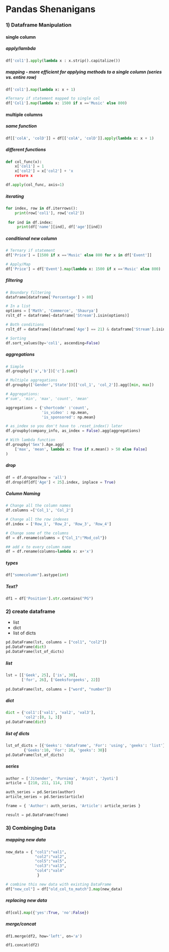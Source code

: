 # Pandas Shenanigans

### 1) Dataframe Manipulation
#### single column
##### apply/lambda
```python
df['col1'].apply(lambda x : x.strip().capitalize())
```
##### mapping - more efficient for applying methods to a single column (series vs. entire row)
```python
df['col1'].map(lambda x: x + 1)

#Ternary if statement mapped to single col
df['Col1'].map(lambda x: 1500 if x =='Music' else 800)
```
#### multiple columns 
##### same function
```python
df[['colA', 'colD']] = df[['colA', 'colD']].apply(lambda x: x + 1)
```
##### different functions
```python
def col_func(x):
    x['col1'] = 1
    x['col2'] = x['col2'] + 'x
    return x

df.apply(col_func, axis=1)   
```

##### iterating
```python
for index, row in df.iterrows():
    print(row['col1'], row['col2'])
    
 for ind in df.index:
     print(df['name'][ind], df['age'][ind])
```

##### conditional new column
```python
# Ternary if statement
df['Price'] = [1500 if x =='Music' else 800 for x in df['Event']]

# Apply/Map
df['Price'] = df['Event'].map(lambda x: 1500 if x =='Music' else 800)
```

##### filtering 
```python 
# Boundary filtering
dataframe[dataframe['Percentage'] > 80]

# In a list
options = ['Math', 'Commerce', 'Shaurya']
rslt_df = dataframe[~dataframe['Stream'].isin(options)]

# Both conditions
rslt_df = dataframe[(dataframe['Age'] == 21) & dataframe['Stream'].isin(options)]

# Sorting 
df.sort_values(by='col1', ascending=False)
```
##### aggregations
```python
# Simple
df.groupby(['a','b'])['c'].sum()

# Multiple aggregations
df.groupby(['Gender','State'])[['col_1', 'col_2']].agg([min, max])

# Aggregations:
#'sum', 'min', 'max', 'count', 'mean'

aggregations = {'shortcode' :'count',
                'is_video' : np.mean,
                'is_sponsored': np.mean}

# as_index so you don't have to .reset_index() later
df.groupby(company_info, as_index = False).agg(aggregations)

# With lambda function
df.groupby('Sex').Age.agg(
    ['max', 'mean', lambda x: True if x.mean() > 50 else False]
)
```

##### drop
```python
df = df.dropna(how = 'all')
df.drop(df[df['Age'] < 25].index, inplace = True)
```

##### Column Naming
```python
# Change all the column names
df.columns =['Col_1', 'Col_2']

# Change all the row indexes
df.index = ['Row_1', 'Row_2', 'Row_3', 'Row_4']

# Change some of the columns 
df = df.rename(columns = {"Col_1":"Mod_col"})

## add x to every column name
df = df.rename(columns=lambda x: x+'x')
```
##### types
```python
df["somecolumn"].astype(int)
```

##### Text?
```python
df1 = df['Position'].str.contains("PG")
```

### 2) create dataframe
- list
- dict
- list of dicts
``` python 
pd.DataFrame(lst, columns = ["col1", "col2"])
pd.DataFrame(dict)
pd.DataFrame(lst_of_dicts)
```
##### list
```python
lst = [['Geek', 25], ['is', 30],
       ['for', 26], ['Geeksforgeeks', 22]]
       
pd.DataFrame(lst, columns = ["word", "number"])
```
##### dict
```python
dict = {'col1':['val1', 'val2', 'val3'],
        'col2':[0, 1, 3]}
pd.DataFrame(dict)
```
##### list of dicts

```python
lst_of_dicts = [{'Geeks': 'dataframe', 'For': 'using', 'geeks': 'list'},
        {'Geeks':10, 'For': 20, 'geeks': 30}]
pd.DataFrame(lst_of_dicts)      
```
##### series

```python
author = ['Jitender', 'Purnima', 'Arpit', 'Jyoti']
article = [210, 211, 114, 178]

auth_series = pd.Series(author)
article_series = pd.Series(article)

frame = { 'Author': auth_series, 'Article': article_series }

result = pd.DataFrame(frame)
``` 

### 3) Combinging Data

##### mapping new data
```python
new_data = { "col1":"val1",
             "col2":"val2",
             "col5":"val5",
             "col3":"val3",
             "col4":"val4"
              }

# combine this new data with existing DataFrame
df["new_col"] = df["old_col_to_match"].map(new_data)
```
##### replacing new data
```python
df[col].map({'yes':True, 'no':False})
```

##### merge/concat
```python
df1.merge(df2, how='left', on='a')

df1.concat(df2)
```



